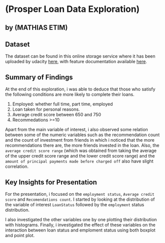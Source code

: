 # (Prosper Loan Data Exploration)
## by (MATHIAS ETIM)


## Dataset

The dataset can be found in this online storage service where it has been uploaded by udacity [here](https://www.google.com/url?q=https://s3.amazonaws.com/udacity-hosted-downloads/ud651/prosperLoanData.csv&sa=D&ust=1581581520570000),
with feature documentation available [here](https://www.google.com/url?q=https://docs.google.com/spreadsheet/ccc?key%3D0AllIqIyvWZdadDd5NTlqZ1pBMHlsUjdrOTZHaVBuSlE%26usp%3Dsharing&sa=D&ust=1554486256024000).

## Summary of Findings


At the end of this exploration, i was able to deduce that those who satisfy the following conditions are more likely to complete their loans.

1. Employed: whether full time, part time, employed
2. Loan taken for personal reasons.
3. Average credit score between 650 and 750
4. Recommedations >=10

Apart from the main variable of interest, i also observed some relation between some of the numeric variables such as the recommendation count and the count of investment from friends in which i noticed that the more recommendations there are, the more friends invested in the loan.
Also, the `average credit score range` (which was obtained from taking the average of the upper credit score range and the lower credit score range) and the `amount of principal payments made before charged off` also have slight correlation.


## Key Insights for Presentation

For the presentation, i focused on the `employment status`, `Average credit score` and `Recomendations count`.
I started by looking at the distribution of the variable of interest `LoanStatus` followed by the `employment` status distribution.

I also investigated the other variables one by one plotting their distribution with histograms.
Finally, i investigated the effect of these variables on the interaction between loan status and emploment status using both boxplot and point plot.

